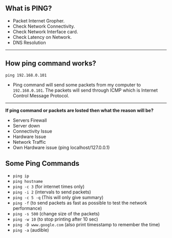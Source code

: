 ## What is PING?

- Packet Internet Gropher.
- Check Network Connectivity.
- Check Network Interface card.
- Check Latency on Network.
- DNS Resolution

---

## How ping command works? 

```ping 192.168.0.101```

- Ping command will send some packets from my computer to ```192.168.0.101```. The packets will send through ICMP which is Internet Control Message Protocol.

---

__If ping command or packets are losted then what the reason will be?__

- Servers Firewall
- Server down
- Connectivity Issue
- Hardware Issue
- Network Traffic
- Own Hardware issue (ping localhost/127.0.0.1)

## Some Ping Commands
- ```ping ip```
- ```ping hostname```
- ```ping -c 3``` (for internet times only)
- ```ping -i 2``` (intervals to send packets)
- ```ping -c 5 -q``` (This will only give summary)
- ```ping -f``` (to send packets as fast as possible to test the network performance)
- ```ping -s 500``` (change size of the packets)
- ```ping -w 10``` (to stop printing after 10 sec)
- ```ping -D www.google.com``` (also print timesstamp to remember the time)
- ```ping -a``` (audible)
